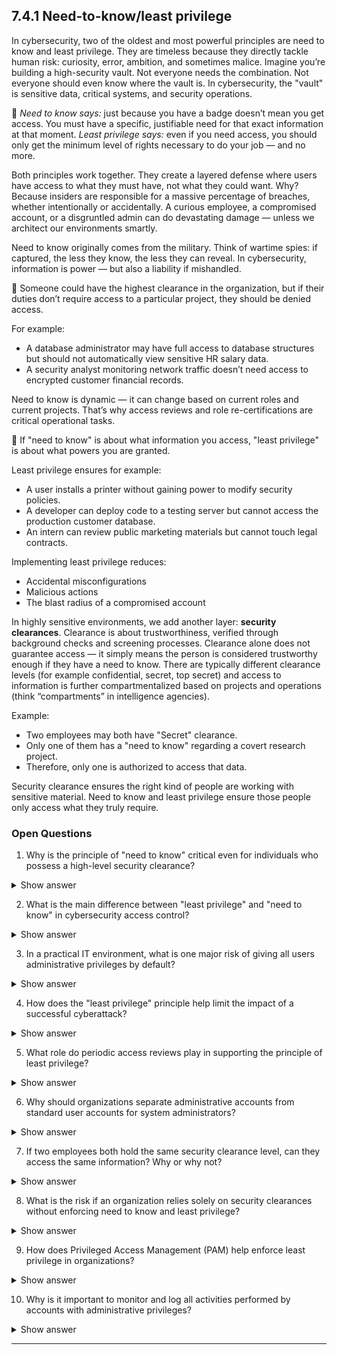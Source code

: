 ## 7.4.1 Need-to-know/least privilege ##

In cybersecurity, two of the oldest and most powerful principles are need to know and least privilege. They are timeless because they directly tackle human risk: curiosity, error, ambition, and sometimes malice.
Imagine you’re building a high-security vault. Not everyone needs the combination. Not everyone should even know where the vault is. In cybersecurity, the "vault" is sensitive data, critical systems, and security operations.

:brain: *Need to know says:* just because you have a badge doesn’t mean you get access. You must have a specific, justifiable need for that exact information at that moment.
*Least privilege says:* even if you need access, you should only get the minimum level of rights necessary to do your job — and no more.

Both principles work together. They create a layered defense where users have access to what they must have, not what they could want. Why? Because insiders are responsible for a massive percentage of breaches, whether intentionally or accidentally. A curious employee, a compromised account, or a disgruntled admin can do devastating damage — unless we architect our environments smartly.

Need to know originally comes from the military. Think of wartime spies: if captured, the less they know, the less they can reveal. In cybersecurity, information is power — but also a liability if mishandled.

:necktie: Someone could have the highest clearance in the organization, but if their duties don’t require access to a particular project, they should be denied access.

For example:
- A database administrator may have full access to database structures but should not automatically view sensitive HR salary data.
- A security analyst monitoring network traffic doesn’t need access to encrypted customer financial records.

Need to know is dynamic — it can change based on current roles and current projects. That’s why access reviews and role re-certifications are critical operational tasks.

:necktie:  If "need to know" is about what information you access, "least privilege" is about what powers you are granted.

Least privilege ensures for example:
- A user installs a printer without gaining power to modify security policies.
- A developer can deploy code to a testing server but cannot access the production customer database.
- An intern can review public marketing materials but cannot touch legal contracts.

Implementing least privilege reduces:
- Accidental misconfigurations
- Malicious actions
- The blast radius of a compromised account

In highly sensitive environments, we add another layer: **security clearances**. Clearance is about trustworthiness, verified through background checks and screening processes. Clearance alone does not guarantee access — it simply means the person is considered trustworthy enough if they have a need to know.
There are typically different clearance levels (for example confidential, secret, top secret) and access to information is further compartmentalized based on projects and operations (think “compartments” in intelligence agencies).

Example:
- Two employees may both have "Secret" clearance.
- Only one of them has a "need to know" regarding a covert research project.
- Therefore, only one is authorized to access that data.

Security clearance ensures the right kind of people are working with sensitive material. Need to know and least privilege ensure those people only access what they truly require.

### Open Questions ###

1. Why is the principle of "need to know" critical even for individuals who possess a high-level security clearance?  
<details>
  <summary>Show answer</summary>
Because clearance only confirms trustworthiness, not operational necessity. Even if someone is trustworthy, access to information should be granted strictly based on whether their current job duties require it, limiting potential exposure.
</details>

2. What is the main difference between "least privilege" and "need to know" in cybersecurity access control?  
<details>
  <summary>Show answer</summary>
Need to know is about what information you can access; least privilege is about what powers or capabilities you are granted. Need to know controls access to information, while least privilege controls the scope of actions a user can perform.
</details>

3. In a practical IT environment, what is one major risk of giving all users administrative privileges by default?  
<details>
  <summary>Show answer</summary>
The risk is accidental or malicious system compromise. Users with administrative privileges can unintentionally misconfigure systems or be targeted by attackers who can then easily escalate privileges across the network.
</details>

4. How does the "least privilege" principle help limit the impact of a successful cyberattack?  
<details>
  <summary>Show answer</summary>
It reduces the attack surface and limits damage. If an account is compromised, the attacker only gains minimal access, slowing their progress and giving defenders more time to detect and respond.
</details>

5. What role do periodic access reviews play in supporting the principle of least privilege?  
<details>
  <summary>Show answer</summary>
Access reviews ensure that permissions and privileges remain aligned with current job roles. Without them, users accumulate unnecessary rights over time ("privilege creep"), increasing the risk of insider threats and breaches.
</details>

6. Why should organizations separate administrative accounts from standard user accounts for system administrators?  
<details>
  <summary>Show answer</summary>
Because separating accounts limits exposure during normal operations. If administrators use standard accounts for daily activities and separate privileged accounts only when needed, it reduces the risk from phishing, malware, and user error.
</details>

7. If two employees both hold the same security clearance level, can they access the same information? Why or why not?  
<details>
  <summary>Show answer</summary>
No, because access still depends on a demonstrated need to know. Even if clearance levels match, individuals must have a specific, current need for the information in order to access it.
</details>

8. What is the risk if an organization relies solely on security clearances without enforcing need to know and least privilege?  
<details>
  <summary>Show answer</summary>
The organization faces increased insider risk and data exposure. Clearances without strict access controls could allow users to access more information than necessary, increasing the chance of breaches or leaks.
</details>

9. How does Privileged Access Management (PAM) help enforce least privilege in organizations?  
<details>
  <summary>Show answer</summary>
PAM tools enforce least privilege by granting elevated rights only temporarily and only for specific tasks. They also require approvals, log all activities, and often integrate multifactor authentication to secure privileged sessions.
</details>

10. Why is it important to monitor and log all activities performed by accounts with administrative privileges?  
<details>
  <summary>Show answer</summary>
Monitoring administrative activities provides traceability and accountability. If something goes wrong — such as unauthorized changes or a breach — organizations can quickly identify what happened, who was involved, and take corrective action.
</details>

---





